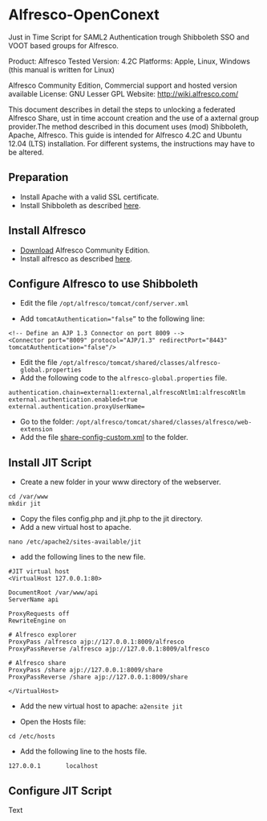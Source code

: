 Alfresco-OpenConext
================================

Just in Time Script for SAML2 Authentication trough Shibboleth SSO and VOOT based groups for Alfresco.

Product:		Alfresco 
Tested Version: 4.2C 
Platforms:		Apple, Linux, Windows (this manual is written for Linux)

Alfresco Community Edition, Commercial support and hosted version available 
License: GNU Lesser GPL 
Website: http://wiki.alfresco.com/

This document describes in detail the steps to unlocking a federated Alfresco Share, ust in time account creation and the use of a axternal group provider.The method described in this document uses (mod) Shibboleth, Apache, Alfresco. This guide is intended for Alfresco 4.2C and Ubuntu 12.04 (LTS) installation. For different systems, the instructions may have to be altered.

Preparation
-------------------------

* Install Apache with a valid SSL certificate.
* Install Shibboleth as described [here](https://wiki.surfnet.nl/display/surfconextdev/My+First+SP+-+Shibboleth).

Install Alfresco
-------------------------
* [Download](http://www.alfresco.com/products/community) Alfresco Community Edition.
* Install alfresco as described [here](http://docs.alfresco.com/community/index.jsp?topic=%2Fcom.alfresco.community.doc%2Ftasks%2Fsimpleinstall-community-lin.html).

Configure Alfresco to use Shibboleth
-------------------------
* Edit the file `/opt/alfresco/tomcat/conf/server.xml`

* Add `tomcatAuthentication="false”` to the following line:
```
<!-- Define an AJP 1.3 Connector on port 8009 -->
<Connector port="8009" protocol="AJP/1.3" redirectPort="8443" tomcatAuthentication="false"/>
```
* Edit the file `/opt/alfresco/tomcat/shared/classes/alfresco-global.properties`
* Add the following code to the `alfresco-global.properties` file.
```
authentication.chain=external1:external,alfrescoNtlm1:alfrescoNtlm
external.authentication.enabled=true
external.authentication.proxyUserName=
```

* Go to the folder: `/opt/alfresco/tomcat/shared/classes/alfresco/web-extension`
* Add the file [share-config-custom.xml](https://github.com/Frankniesten/Alfresco-OpenConext/blob/master/share-config-custom.xml) to the folder.


Install JIT Script
-------------------------
* Create a new folder in your www directory of the webserver.

```
cd /var/www
mkdir jit
```

* Copy the files config.php and jit.php to the jit directory.
* Add a new virtual host to apache.

```
nano /etc/apache2/sites-available/jit
```

* add the following lines to the new file.

```
#JIT virtual host
<VirtualHost 127.0.0.1:80>

DocumentRoot /var/www/api
ServerName api

ProxyRequests off
RewriteEngine on

# Alfresco explorer
ProxyPass /alfresco ajp://127.0.0.1:8009/alfresco
ProxyPassReverse /alfresco ajp://127.0.0.1:8009/alfresco

# Alfresco share
ProxyPass /share ajp://127.0.0.1:8009/share
ProxyPassReverse /share ajp://127.0.0.1:8009/share

</VirtualHost>
```
* Add the new virtual host to apache:
```a2ensite jit```

* Open the Hosts file: 

```cd /etc/hosts```

* Add the following line to the hosts file.

```127.0.0.1       localhost```


Configure JIT Script
-------------------------
Text



